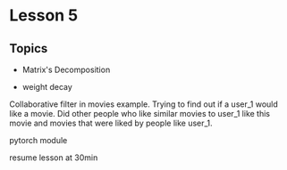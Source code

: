 # Lesson 5

## Topics

* Matrix's Decomposition

* weight decay

Collaborative filter in movies example. Trying to find out if a user_1 would like a movie. Did other people who like similar movies to user_1 like this movie and  movies that were liked by people like user_1.

pytorch module

resume lesson at 30min
